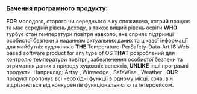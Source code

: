 ### Бачення програмного продукту:
**FOR** молодого, старого чи середнього віку споживоча, котрий працює та має середній рівень доходу, а також вищий рівень освіти **WHO** турбує стан температури повітря навколо, яке сприяє підтримці особистої безпеки з наданням актуальних даних та цікавої інформації для майбутніх художників **THE** Temperature-PerSafety-Data-Art **IS** Web-based software product for any type of OS **THAT** розроблений для контролю температури повітря, забезпечення особистої безпеки та отримання даних з приводу художніх аспектів, **UNLIKE** інші програмні продукти. 
Наприклад: Artsy , Winwedge , SafeWise , Weather . **OUR** продукт пропонує всі необхідні функції в одному місці, хоча, він відрізняється від конкурентів функціональністю та інтерфейсом.